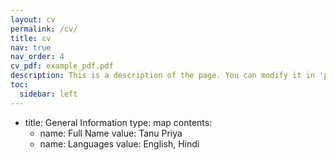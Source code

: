 ```yaml
---
layout: cv
permalink: /cv/
title: cv
nav: true
nav_order: 4
cv_pdf: example_pdf.pdf
description: This is a description of the page. You can modify it in 'pages/_cv.md'. You can also change or remove the top pdf download button.
toc:
  sidebar: left
---
```

- title: General Information
  type: map
  contents:
    - name: Full Name
      value: Tanu Priya
    - name: Languages
      value: English, Hindi
